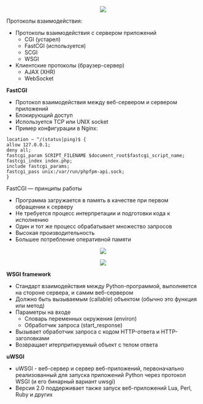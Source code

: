  <p align="center">
<image src="https://github.com/LLlMEJIb87/LINUX/blob/main/WEB/Картинки/din_web_arch_pril.PNG">
</p>

Протоколы взаимодействия:
- Протоколы взаимодействия с сервером приложений
  - CGI (устарел)
  - FastCGI (используется)
  - SCGI
  - WSGI
- Клиентские протоколы (браузер-сервер)
  - AJAX (XHR)
  - WebSocket

**FastCGI**   
- Протокол взаимодействия между веб-сервером и сервером приложений
- Блокирующий доступ
- Используется TCP или UNIX socket
- Пример конфигурации в Nginx:
```
location ~ ^/(status|ping)$ {
allow 127.0.0.1;
deny all;
fastcgi_param SCRIPT_FILENAME $document_root$fastcgi_script_name;
fastcgi_index index.php;
include fastcgi_params;
fastcgi_pass unix:/var/run/phpfpm-api.sock;
}
```
FastCGI — принципы работы
- Программа загружается в память в качестве при первом обращении к серверу
- Не требуется процесс интерпретации и подготовки кода к исполнению
- Один и тот же процесс обрабатывает множество запросов
- Высокая производительность
- Большее потребление оперативной памяти

<p align="center">
<image src="https://github.com/LLlMEJIb87/LINUX/blob/main/WEB/Картинки/din_web_fcgi.PNG">
</p>

<p align="center">
<image src="https://github.com/LLlMEJIb87/LINUX/blob/main/WEB/Картинки/din_web_php.PNG">
</p>

**WSGI framework**
- Стандарт взаимодействия между Python-программой, выполняется на стороне сервера, и самим веб-сервером
- Должно быть вызываемым (callable) объектом (обычно это функция или метод)
- Параметры на входе
   - Словарь переменных окружения (environ)
   - Обработчик запроса (start_response)
- Вызывает обработчик запроса с кодом HTTP-ответа и HTTP-заголовками
- Возвращает итерпритируемый объект с телом ответа

**uWSGI**
- uWSGI - веб-сервер и сервер веб-приложений, первоначально реализованный для запуска приложений Python через протокол WSGI (и его бинарный вариант uwsgi)
- Версия 2.0 поддерживает также запуск веб-приложений Lua, Perl, Ruby и других
